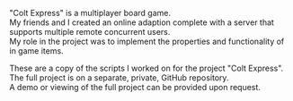 "Colt Express" is a multiplayer board game.  
My friends and I created an online adaption complete with a server that supports multiple remote concurrent users.  
My role in the project was to implement the properties and functionality of in game items.  

These are a copy of the scripts I worked on for the project "Colt Express".  
The full project is on a separate, private, GitHub repository.  
A demo or viewing of the full project can be provided upon request.  
